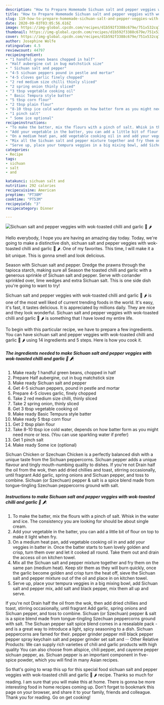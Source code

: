 ```yaml
---
description: "How to Prepare Homemade Sichuan salt and pepper veggies with wok-toasted chilli and garlic 🧄 🌶"
title: "How to Prepare Homemade Sichuan salt and pepper veggies with wok-toasted chilli and garlic 🧄 🌶"
slug: 119-how-to-prepare-homemade-sichuan-salt-and-pepper-veggies-with-wok-toasted-chilli-and-garlic
date: 2020-09-03T03:05:56.616Z
image: https://img-global.cpcdn.com/recipes/d1b592f3388c679e/751x532cq70/sichuan-salt-and-pepper-veggies-with-wok-toasted-chilli-and-garlic-🧄-🌶-recipe-main-photo.jpg
thumbnail: https://img-global.cpcdn.com/recipes/d1b592f3388c679e/751x532cq70/sichuan-salt-and-pepper-veggies-with-wok-toasted-chilli-and-garlic-🧄-🌶-recipe-main-photo.jpg
cover: https://img-global.cpcdn.com/recipes/d1b592f3388c679e/751x532cq70/sichuan-salt-and-pepper-veggies-with-wok-toasted-chilli-and-garlic-🧄-🌶-recipe-main-photo.jpg
author: Josephine Wolfe
ratingvalue: 4.5
reviewcount: 44797
recipeingredient:
- "1 handful green beans chopped in half"
- "Half aubergine cut in bug matchstick size"
- " Sichuan salt and pepper"
- "4-5 sichuan peppers pound in pestle and mortar"
- "4-5 cloves garlic finely chopped"
- "2 red medium size chilli thinly sliced"
- "2 spring onion thinly sliced"
- "3 tbsp vegetable cooking oil"
- " Basic Tempura style batter"
- "5 tbsp corn flour"
- "2 tbsp plain flour"
- "8-10 tbsp ice cold water depends on how batter form as you might need more or less You can use sparkling water if prefer"
- "1 pinch salt"
- " Some ice optional"
recipeinstructions:
- "To make the batter, mix the flours with a pinch of salt. Whisk in the water and ice. The consistency you are looking for should be about single cream."
- "Add your vegetable in the batter, you can add a little bit of flour on top to make it light when fry."
- "On a medium heat pan, add vegetable cooking oil in and add your veggies in batter in. Once the batter starts to tuen lovely golden and crisp, turn them over and let it cooked all round. Take them out and drain the access oil on kitchen towel."
- "Mix all the Sichuan salt and pepper mixture together and fry them on the same pan (medium heat). Keep stir them as they will burn quickly, once the garlic become golden and crisp turn the heat off, sieve the Sichuan salt and pepper mixture out of the oil and place in on kitchen towel."
- "Serve up, place your tempura veggies in a big mixing bowl, add Sichuan salt and pepper mix, add salt and black pepper, mix them all up and serve."
categories:
- Recipe
tags:
- sichuan
- salt
- and

katakunci: sichuan salt and 
nutrition: 292 calories
recipecuisine: American
preptime: "PT38M"
cooktime: "PT53M"
recipeyield: "3"
recipecategory: Dinner

---
```



![Sichuan salt and pepper veggies with wok-toasted chilli and garlic 🧄 🌶](https://img-global.cpcdn.com/recipes/d1b592f3388c679e/751x532cq70/sichuan-salt-and-pepper-veggies-with-wok-toasted-chilli-and-garlic-🧄-🌶-recipe-main-photo.jpg)

Hello everybody, I hope you are having an amazing day today. Today, we're going to make a distinctive dish, sichuan salt and pepper veggies with wok-toasted chilli and garlic 🧄 🌶. One of my favorites. This time, I will make it a bit unique. This is gonna smell and look delicious.

Season with Sichuan salt and pepper. Dredge the prawns through the tapioca starch, making sure all Season the toasted chilli and garlic with a generous sprinkle of Sichuan salt and pepper. Serve with coriander sprinkled over, lime wedges and extra Sichuan salt. This is one side dish you&#39;re going to want to try!

Sichuan salt and pepper veggies with wok-toasted chilli and garlic 🧄 🌶 is one of the most well liked of current trending foods in the world. It's easy, it's fast, it tastes delicious. It is appreciated by millions daily. They are nice and they look wonderful. Sichuan salt and pepper veggies with wok-toasted chilli and garlic 🧄 🌶 is something that I have loved my entire life.


To begin with this particular recipe, we have to prepare a few ingredients. You can have sichuan salt and pepper veggies with wok-toasted chilli and garlic 🧄 🌶 using 14 ingredients and 5 steps. Here is how you cook it.

<!--inarticleads1-->

##### The ingredients needed to make Sichuan salt and pepper veggies with wok-toasted chilli and garlic 🧄 🌶:

1. Make ready 1 handful green beans, chopped in half
1. Prepare Half aubergine, cut in bug matchstick size
1. Make ready  Sichuan salt and pepper
1. Get 4-5 sichuan peppers, pound in pestle and mortar
1. Prepare 4-5 cloves garlic, finely chopped
1. Take 2 red medium size chilli, thinly sliced
1. Take 2 spring onion, thinly sliced
1. Get 3 tbsp vegetable cooking oil
1. Make ready  Basic Tempura style batter
1. Make ready 5 tbsp corn flour
1. Get 2 tbsp plain flour
1. Take 8-10 tbsp ice cold water, depends on how batter form as you might need more or less. (You can use sparkling water if prefer)
1. Get 1 pinch salt
1. Make ready  Some ice (optional)


Sichuan Chicken or Szechuan Chicken is a perfectly balanced dish with a unique taste from the Sichuan peppercorns. Sichuan pepper adds a unique flavour and tingly mouth-numbing quality to dishes. If you&#39;re not Drain half the oil from the wok, then add dried chillies and toast, stirring occasionally, until fragrant Add garlic, spring onions and Sichuan pepper, and toss to combine. Sichuan (or Szechuan) pepper &amp; salt is a spice blend made from tongue-tingling Szechuan peppercorns ground with salt. 

<!--inarticleads2-->

##### Instructions to make Sichuan salt and pepper veggies with wok-toasted chilli and garlic 🧄 🌶:

1. To make the batter, mix the flours with a pinch of salt. Whisk in the water and ice. The consistency you are looking for should be about single cream.
1. Add your vegetable in the batter, you can add a little bit of flour on top to make it light when fry.
1. On a medium heat pan, add vegetable cooking oil in and add your veggies in batter in. Once the batter starts to tuen lovely golden and crisp, turn them over and let it cooked all round. Take them out and drain the access oil on kitchen towel.
1. Mix all the Sichuan salt and pepper mixture together and fry them on the same pan (medium heat). Keep stir them as they will burn quickly, once the garlic become golden and crisp turn the heat off, sieve the Sichuan salt and pepper mixture out of the oil and place in on kitchen towel.
1. Serve up, place your tempura veggies in a big mixing bowl, add Sichuan salt and pepper mix, add salt and black pepper, mix them all up and serve.


If you&#39;re not Drain half the oil from the wok, then add dried chillies and toast, stirring occasionally, until fragrant Add garlic, spring onions and Sichuan pepper, and toss to combine. Sichuan (or Szechuan) pepper &amp; salt is a spice blend made from tongue-tingling Szechuan peppercorns ground with salt. The Sichuan pepper salt spice blend comes in a resealable pack - and is a great way to introduce a light, spicy seasoning to a dish. Sichuan peppercorns are famed for their. pepper grinder pepper mill black pepper pepper spray keychain salt and pepper grinder set salt and ··· Other Relative Products: We can supply rich varieties of chili and garlic products with high quality You can also choose from allspice, chili pepper, and cayenne pepper sichuan pepper, as. Sichuan pepper is an important component in five-spice powder, which you will find in many Asian recipes. 

So that's going to wrap this up for this special food sichuan salt and pepper veggies with wok-toasted chilli and garlic 🧄 🌶 recipe. Thanks so much for reading. I am sure that you will make this at home. There is gonna be more interesting food in home recipes coming up. Don't forget to bookmark this page on your browser, and share it to your family, friends and colleague. Thank you for reading. Go on get cooking!
